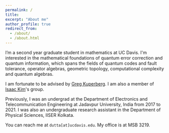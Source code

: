 ```yaml
---
permalink: /
title:
excerpt: "About me"
author_profile: true
redirect_from: 
  - /about/
  - /about.html
---
```


I’m a second year graduate student in mathematics at UC Davis. I'm interested in the mathematical foundations of quantum error correction and quantum information, which spans the fields of quantum codes and fault tolerance, operator algebras, geometric topology, computational complexity and quantum algebras.

I am fortunate to be advised by <a href="https://www.math.ucdavis.edu/~greg" target="_blank">Greg Kuperberg</a>. I am also a member of <a href="https://www.isaackimquantum.com" target="_blank">Isaac Kim</a>'s group.

Previously, I was an undergrad at the Department of Electronics and Telecommunication Engineering at Jadavpur University, India from 2017 to 2021. I was also an undergraduate research assistant in the Department of Physical Sciences, IISER Kolkata.

You can reach me at `dutta[at]ucdavis.edu`. My office is at MSB 3219.
